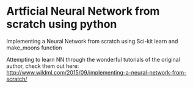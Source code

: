 # Artficial Neural Network from scratch using python
Implementing a Neural Network from scratch using Sci-kit learn and make_moons function

Attempting to learn NN through the wonderful tutorials of the original author, check them out here: http://www.wildml.com/2015/09/implementing-a-neural-network-from-scratch/


